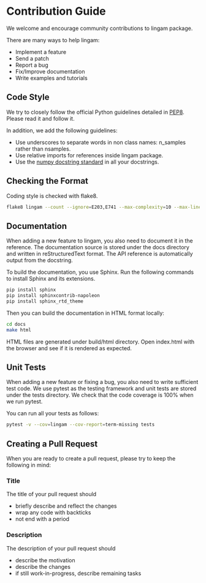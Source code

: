# Contribution Guide

We welcome and encourage community contributions to lingam package.

There are many ways to help lingam:

* Implement a feature
* Send a patch
* Report a bug
* Fix/Improve documentation
* Write examples and tutorials

## Code Style

We try to closely follow the official Python guidelines detailed in [PEP8](https://www.python.org/dev/peps/pep-0008/). Please read it and follow it.

In addition, we add the following guidelines:

* Use underscores to separate words in non class names: n_samples rather than nsamples.
* Use relative imports for references inside lingam package.
* Use the [numpy docstring standard](https://numpydoc.readthedocs.io/en/latest/format.html#numpydoc-docstring-guide) in all your docstrings.

## Checking the Format

Coding style is checked with flake8.

``` sh
flake8 lingam --count --ignore=E203,E741 --max-complexity=10 --max-line-length=127 --statistics
```

## Documentation

When adding a new feature to lingam, you also need to document it in the reference. The documentation source is stored under the docs directory and written in reStructuredText format. The API reference is automatically output from the docstring.

To build the documentation, you use Sphinx. Run the following commands to install Sphinx and its extensions.

``` sh
pip install sphinx
pip install sphinxcontrib-napoleon
pip install sphinx_rtd_theme
```

Then you can build the documentation in HTML format locally:

``` sh
cd docs
make html
```

HTML files are generated under build/html directory. Open index.html with the browser and see if it is rendered as expected.

## Unit Tests

When adding a new feature or fixing a bug, you also need to write sufficient test code. We use pytest as the testing framework and unit tests are stored under the tests directory. We check that the code coverage is 100% when we run pytest.

You can run all your tests as follows:

``` sh
pytest -v --cov=lingam --cov-report=term-missing tests
```

## Creating a Pull Request

When you are ready to create a pull request, please try to keep the following in mind:

### Title

The title of your pull request should

* briefly describe and reflect the changes
* wrap any code with backticks
* not end with a period

### Description

The description of your pull request should

* describe the motivation
* describe the changes
* if still work-in-progress, describe remaining tasks
